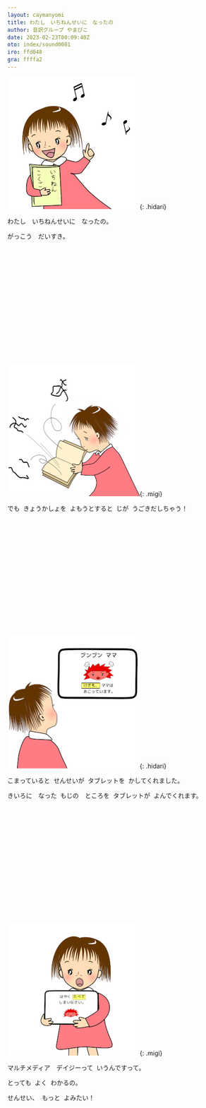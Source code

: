 ```yaml
---
layout: caymanyomi
title: わたし　いちねんせいに　なったの
author: 音訳グループ やまびこ
date: 2023-02-23T00:09:40Z
oto: index/sound0001
iro: ffd048
gra: ffffa2
---
```


<div style="margin-bottom: 20em;" markdown="1">

<span data-dur="1.150" data-begin="0" id="xmri_0000" markdown="1">![絵、説明。赤いワンピースの女の子。「いちねん　こくご」と書かれた教科書を持ち、頭の周りに音符がいくつか浮かんでいます。絵　終わり](media/index/web1ecolor.png){: .hidari}</span>

<span data-dur="1.280" data-begin="1.150" id="xmri_0001" markdown="1">わたし</span>　<span data-dur="1.334" data-begin="2.430" id="xmri_0002" markdown="1">いちねんせいに</span>　<span data-dur="2.604" data-begin="3.764" id="xmri_0003" markdown="1">なったの。</span>

<span data-dur="1.161" data-begin="6.368" id="xmri_0004" markdown="1">がっこう</span>　<span data-dur="1.844" data-begin="7.529" id="xmri_0005" markdown="1">だいすき。</span><span data-dur="1.150" data-begin="0"></span>

</div>
<div style="margin-bottom: 20em;" markdown="1">

<span data-dur="1.150" data-begin="9.373" id="xmri_0006" markdown="1">![絵、説明。本を開いた女の子。文字があちこちに飛んでいって、女の子は困った顔をしています。絵　終わり](media/index/web2-3color.png){: .migi}</span>

<span data-dur="1.139" data-begin="10.523" id="xmri_0007" markdown="1">でも</span><span class="infty_silent_wide_space"> &nbsp;</span><span data-dur="1.985" data-begin="11.662" id="xmri_0008" markdown="1">きょうかしょを</span><span class="infty_silent_wide_space"> &nbsp;</span><span data-dur="2.615" data-begin="13.647" id="xmri_0009" markdown="1">よもうとすると</span><span class="infty_silent_wide_space"> &nbsp;</span><span data-dur="1.356" data-begin="16.262" id="xmri_000A" markdown="1">じが</span><span class="infty_silent_wide_space"> &nbsp;</span><span data-dur="3.526" data-begin="17.618" id="xmri_000B" markdown="1">うごきだしちゃう！</span><span data-dur="1.150" data-begin="9.373"></span>

</div>
<div style="margin-bottom: 20em;" markdown="1">

<span data-dur="1.150" data-begin="21.144" id="xmri_000C" markdown="1">![絵、説明。タブレットに文字や絵が表示され、女の子がそれを見ています。絵　終わり](media/index/web4-5color.png){: .hidari}</span>

<span data-dur="2.192" data-begin="22.294" id="xmri_000D" markdown="1">こまっていると</span><span class="infty_silent_wide_space"> &nbsp;</span><span data-dur="1.497" data-begin="24.486" id="xmri_000E" markdown="1">せんせいが</span><span class="infty_silent_wide_space"> &nbsp;</span><span data-dur="1.356" data-begin="25.983" id="xmri_000F" markdown="1">タブレットを</span><span class="infty_silent_wide_space"> &nbsp;</span><span data-dur="3.255" data-begin="27.339" id="xmri_0010" markdown="1">かしてくれました。</span>

<span data-dur="1.812" data-begin="30.594" id="xmri_0011" markdown="1">きいろに　なった</span><span class="infty_silent_wide_space"> &nbsp;</span><span data-dur="2.192" data-begin="32.406" id="xmri_0012" markdown="1">もじの　ところを</span><span class="infty_silent_wide_space"> &nbsp;</span><span data-dur="1.660" data-begin="34.598" id="xmri_0013" markdown="1">タブレットが</span><span class="infty_silent_wide_space"> &nbsp;</span><span data-dur="3.396" data-begin="36.258" id="xmri_0014" markdown="1">よんでくれます。</span><span data-dur="1.150" data-begin="21.144"></span>

</div>
<div style="margin-bottom: 20em;" markdown="1">

<span data-dur="1.150" data-begin="39.654" id="xmri_0015" markdown="1">![絵、説明。女の子がタブレットを抱えてこちらに見せ、話している様子。絵　終わり](media/index/web6-7color.png){: .migi}</span>

<span data-dur="3.331" data-begin="40.804" id="xmri_0016" markdown="1">マルチメディア　デイジーって</span><span class="infty_silent_wide_space"> &nbsp;</span><span data-dur="3.244" data-begin="44.135" id="xmri_0017" markdown="1">いうんですって。</span>

<span data-dur="1.345" data-begin="47.379" id="xmri_0018" markdown="1">とっても</span><span class="infty_silent_wide_space"> &nbsp;</span><span data-dur=".629" data-begin="48.724" id="xmri_0019" markdown="1">よく</span><span class="infty_silent_wide_space"> &nbsp;</span><span data-dur="3.049" data-begin="49.353" id="xmri_001A" markdown="1">わかるの。</span>

<span data-dur="1.345" data-begin="52.402" id="xmri_001B" markdown="1">せんせい、</span><span class="infty_silent_wide_space"> &nbsp;</span><span data-dur=".879" data-begin="53.747" id="xmri_001C" markdown="1">もっと</span><span class="infty_silent_wide_space"> &nbsp;</span><span data-dur="2.528" data-begin="54.626" id="xmri_001D" markdown="1">よみたい！</span><span data-dur="1.150" data-begin="39.654"></span>

</div>

